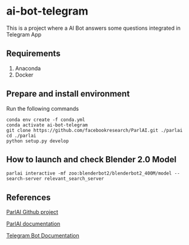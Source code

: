 # ai-bot-telegram

This is a project where a AI Bot answers some questions integrated in Telegram App

## Requirements

1. Anaconda
2. Docker


## Prepare and install environment

Run the following commands

```
conda env create -f conda.yml
conda activate ai-bot-telegram
git clone https://github.com/facebookresearch/ParlAI.git ./parlai
cd ./parlai
python setup.py develop
```

## How to launch and check Blender 2.0 Model


```
parlai interactive -mf zoo:blenderbot2/blenderbot2_400M/model --search-server relevant_search_server
```


## References

[ParlAI Github project](https://github.com/facebookresearch/ParlAI)

[ParlAI documentation](https://parl.ai/docs/index.html)

[Telegram Bot Documentation](https://core.telegram.org/bots)